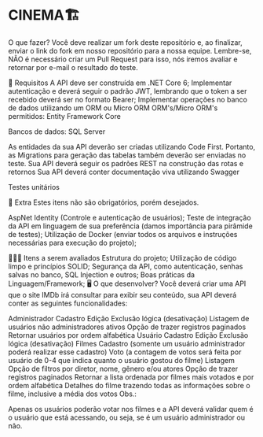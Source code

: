 # CINEMA🏗 
O que fazer?
Você deve realizar um fork deste repositório e, ao finalizar, enviar o link do fork em nosso repositório para a nossa equipe. Lembre-se, NÃO é necessário criar um Pull Request para isso, nós iremos avaliar e retornar por e-mail o resultado do teste.

🚨 Requisitos
A API deve ser construída em .NET Core 6; 
Implementar autenticação e deverá seguir o padrão JWT, lembrando que o token a ser recebido deverá ser no formato Bearer;
Implementar operações no banco de dados utilizando um ORM ou Micro ORM
ORM's/Micro ORM's permitidos:
Entity Framework Core

Bancos de dados:
SQL Server 

As entidades da sua API deverão ser criadas utilizando Code First. Portanto, as Migrations para geração das tabelas também deverão ser enviadas no teste.
Sua API deverá seguir os padrões REST na construção das rotas e retornos
Sua API deverá conter documentação viva utilizando Swagger

Testes unitários

🎁 Extra
Estes itens não são obrigatórios, porém desejados.

AspNet Identity (Controle e autenticação de usuários);
Teste de integração da API em linguagem de sua preferência (damos importância para pirâmide de testes);
Utilização de Docker (enviar todos os arquivos e instruções necessárias para execução do projeto);

🕵🏻‍♂️ Itens a serem avaliados
Estrutura do projeto;
Utilização de código limpo e princípios SOLID;
Segurança da API, como autenticação, senhas salvas no banco, SQL Injection e outros;
Boas práticas da Linguagem/Framework;
🖥 O que desenvolver?
Você deverá criar uma API que o site IMDb irá consultar para exibir seu conteúdo, sua API deverá conter as seguintes funcionalidades:

Administrador
Cadastro 
Edição
Exclusão lógica (desativação)
Listagem de usuários não administradores ativos
Opção de trazer registros paginados
Retornar usuários por ordem alfabética
Usuário
Cadastro
Edição
Exclusão lógica (desativação)
Filmes
Cadastro (somente um usuário administrador poderá realizar esse cadastro)
Voto (a contagem de votos será feita por usuário de 0-4 que indica quanto o usuário gostou do filme)
Listagem
Opção de filtros por diretor, nome, gênero e/ou atores
Opção de trazer registros paginados
Retornar a lista ordenada por filmes mais votados e por ordem alfabética
Detalhes do filme trazendo todas as informações sobre o filme, inclusive a média dos votos
Obs.:

Apenas os usuários poderão votar nos filmes e a API deverá validar quem é o usuário que está acessando, ou seja, se é um usuário administrador ou não.
